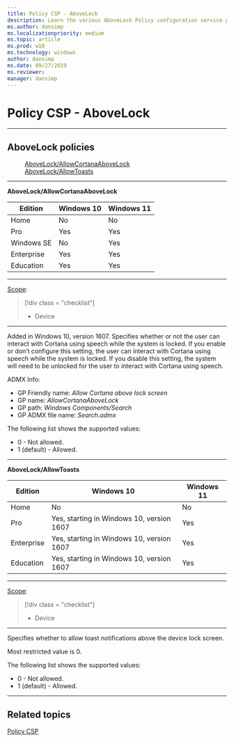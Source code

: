 ```yaml
---
title: Policy CSP - AboveLock
description: Learn the various AboveLock Policy configuration service provider (CSP) for Windows editions of Home, Pro, Business, and more. 
ms.author: dansimp
ms.localizationpriority: medium
ms.topic: article
ms.prod: w10
ms.technology: windows
author: dansimp
ms.date: 09/27/2019
ms.reviewer: 
manager: dansimp
---
```


# Policy CSP - AboveLock

<hr/>

<!--Policies-->
## AboveLock policies  

<dl>
  <dd>
    <a href="#abovelock-allowcortanaabovelock">AboveLock/AllowCortanaAboveLock</a>
  </dd>
  <dd>
    <a href="#abovelock-allowtoasts">AboveLock/AllowToasts</a>
  </dd>
</dl>


<hr/>


<!--Policy-->
<a href="" id="abovelock-allowcortanaabovelock"></a>**AboveLock/AllowCortanaAboveLock**  

<!--SupportedSKUs-->

|Edition|Windows 10|Windows 11|
|--- |--- |--- |
|Home|No|No|
|Pro|Yes|Yes|
|Windows SE|No|Yes|
|Enterprise|Yes|Yes|
|Education|Yes|Yes|

<!--/SupportedSKUs-->
<hr/>

<!--Scope-->
[Scope](./policy-configuration-service-provider.md#policy-scope):

> [!div class = "checklist"]
> * Device

<hr/>

<!--/Scope-->
<!--Description-->
Added in Windows 10, version 1607. Specifies whether or not the user can interact with Cortana using speech while the system is locked. If you enable or don’t configure this setting, the user can interact with Cortana using speech while the system is locked. If you disable this setting, the system will need to be unlocked for the user to interact with Cortana using speech.

<!--/Description-->
<!--ADMXMapped-->
ADMX Info:  
-   GP Friendly name: *Allow Cortana above lock screen*
-   GP name: *AllowCortanaAboveLock*
-   GP path: *Windows Components/Search*
-   GP ADMX file name: *Search.admx*

<!--/ADMXMapped-->
<!--SupportedValues-->
The following list shows the supported values:

-   0 - Not allowed.
-   1 (default) - Allowed.

<!--/SupportedValues-->
<!--/Policy-->

<hr/>

<!--Policy-->
<a href="" id="abovelock-allowtoasts"></a>**AboveLock/AllowToasts**  

<!--SupportedSKUs-->

|Edition|Windows 10|Windows 11|
|--- |--- |--- |
|Home|No|No|
|Pro|Yes, starting in Windows 10, version 1607|Yes|
|Enterprise|Yes, starting in Windows 10, version 1607|Yes|
|Education|Yes, starting in Windows 10, version 1607|Yes|

<!--/SupportedSKUs-->
<hr/>

<!--Scope-->
[Scope](./policy-configuration-service-provider.md#policy-scope):

> [!div class = "checklist"]
> * Device

<hr/>

<!--/Scope-->
<!--Description-->
Specifies whether to allow toast notifications above the device lock screen.

Most restricted value is 0.

<!--/Description-->
<!--SupportedValues-->
The following list shows the supported values:

-   0 - Not allowed.
-   1 (default) - Allowed.

<!--/SupportedValues-->
<!--/Policy-->
<hr/>

<!--/Policies-->

## Related topics

[Policy CSP](policy-configuration-service-provider.md)